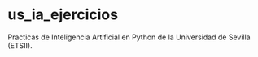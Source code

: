 # us_ia_ejercicios
Practicas de Inteligencia Artificial en Python de la Universidad de Sevilla (ETSII).
